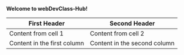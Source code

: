 **Welcome to webDevClass-Hub!**  

 First Header | Second Header  
 ------------ | -------------  
 Content from cell 1 | Content from cell 2  
 Content in the first column | Content in the second column  
